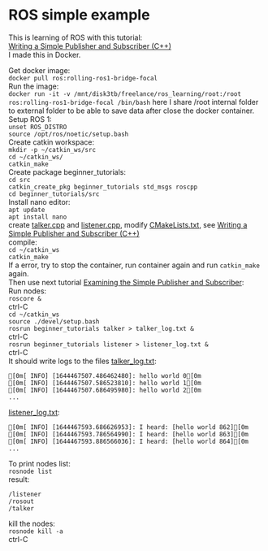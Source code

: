 # ROS simple example
This is learning of ROS with this tutorial:  
[Writing a Simple Publisher and Subscriber (C++)](http://wiki.ros.org/ROS/Tutorials/WritingPublisherSubscriber%28c%2B%2B%29)  
I made this in Docker.
  
Get docker image:  
```docker pull ros:rolling-ros1-bridge-focal```  
Run the image:  
```docker run -it -v /mnt/disk3tb/freelance/ros_learning/root:/root ros:rolling-ros1-bridge-focal /bin/bash```
here I share /root internal folder to external folder to be able to save data after close the docker container.  
Setup ROS 1:  
```unset ROS_DISTRO```  
```source /opt/ros/noetic/setup.bash```  
 Create catkin workspace:  
```mkdir -p ~/catkin_ws/src```  
```cd ~/catkin_ws/```  
```catkin_make```  
Create package beginner_tutorials:  
```cd src```  
```catkin_create_pkg beginner_tutorials std_msgs roscpp```  
```cd beginner_tutorials/src```  
Install nano editor:  
```apt update```  
```apt install nano```  
create [talker.cpp](./catkin_ws/src/beginner_tutorials/src/talker.cpp) and [listener.cpp](./catkin_ws/src/beginner_tutorials/src/listener.cpp), modify [CMakeLists.txt](catkin_ws/src/beginner_tutorials/CMakeLists.txt), see [Writing a Simple Publisher and Subscriber (C++)](http://wiki.ros.org/ROS/Tutorials/WritingPublisherSubscriber%28c%2B%2B%29)  
compile:  
```cd ~/catkin_ws```  
```catkin_make```  
If a error, try to stop the container, run container again and run ```catkin_make``` again.    
Then use next tutorial [Examining the Simple Publisher and Subscriber](http://wiki.ros.org/ROS/Tutorials/ExaminingPublisherSubscriber):  
Run nodes:  
```roscore &```  
ctrl-C  
```cd ~/catkin_ws```  
```source ./devel/setup.bash```  
```rosrun beginner_tutorials talker > talker_log.txt &```  
ctrl-C  
```rosrun beginner_tutorials listener > listener_log.txt &```  
ctrl-C  
It should write logs to the files [talker_log.txt](./catkin_ws/talker_log.txt):  
```text
[0m[ INFO] [1644467507.486462480]: hello world 0[0m
[0m[ INFO] [1644467507.586523810]: hello world 1[0m
[0m[ INFO] [1644467507.686495980]: hello world 2[0m
...
```
[listener_log.txt](./catkin_ws/listener_log.txt):  
```text
[0m[ INFO] [1644467593.686626953]: I heard: [hello world 862][0m
[0m[ INFO] [1644467593.786564990]: I heard: [hello world 863][0m
[0m[ INFO] [1644467593.886566036]: I heard: [hello world 864][0m
...
```
To print nodes list:  
```rosnode list```  
result:
```text
/listener
/rosout
/talker
```
kill the nodes:  
```rosnode kill -a```  
ctrl-C  





  

